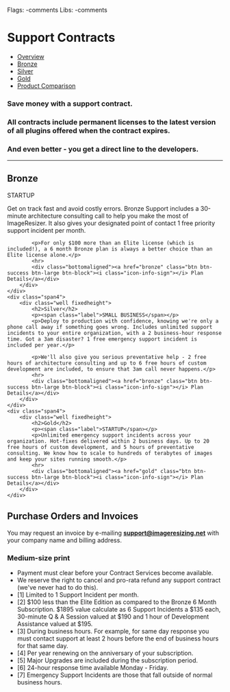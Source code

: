 Flags: -comments
Libs: -comments


# Support Contracts

<ul class="nav nav-pills">
  <li class="active"><a href="contracts">Overview</a></li>
  <li><a href="bronze">Bronze</a></li>
  <li><a href="silver">Silver</a></li>
  <li><a href="gold">Gold</a></li>
  <li><a href="comparison">Product Comparison</a></li>
</ul>


### Save money with a support contract. 

### All contracts include permanent licenses to the latest version of all plugins offered when the contract expires. 

### And even better - you get a direct line to the developers.

<hr>


<style type="text/css" media="screen">
/*
.fixedheight { height: 250px; position:relative; }
.bottomaligned { }
*/
.bronze {
    color: #f0b7a1; /* Old browsers */
    color: -moz-linear-gradient(top, #f0b7a1 0%, #8c3310 50%, #752201 51%, #bf6e4e 100%); /* FF3.6+ */
    color: -webkit-gradient(linear, left top, left bottom, color-stop(0%,#f0b7a1), color-stop(50%,#8c3310), color-stop(51%,#752201), color-stop(100%,#bf6e4e)); /*     Chrome,Safari4+ */
    color: -webkit-linear-gradient(top, #f0b7a1 0%,#8c3310 50%,#752201 51%,#bf6e4e 100%); /* Chrome10+,Safari5.1+ */
    color: -o-linear-gradient(top, #f0b7a1 0%,#8c3310 50%,#752201 51%,#bf6e4e 100%); /* Opera 11.10+ */
    color: -ms-linear-gradient(top, #f0b7a1 0%,#8c3310 50%,#752201 51%,#bf6e4e 100%); /* IE10+ */
    color: linear-gradient(to bottom, #f0b7a1 0%,#8c3310 50%,#752201 51%,#bf6e4e 100%); /* W3C */
- See more at: http://www.handy-html.com/build-a-cool-table-design-with-css3/#sthash.OHCFIpqx.dpuf
}

.bronze-bg {
    background: #f0b7a1; /* Old browsers */
    background: -moz-linear-gradient(top, #f0b7a1 0%, #8c3310 50%, #752201 51%, #bf6e4e 100%); /* FF3.6+ */
    background: -webkit-gradient(linear, left top, left bottom, color-stop(0%,#f0b7a1), color-stop(50%,#8c3310), color-stop(51%,#752201), color-stop(100%,#bf6e4e)); /*     Chrome,Safari4+ */
    background: -webkit-linear-gradient(top, #f0b7a1 0%,#8c3310 50%,#752201 51%,#bf6e4e 100%); /* Chrome10+,Safari5.1+ */
    background: -o-linear-gradient(top, #f0b7a1 0%,#8c3310 50%,#752201 51%,#bf6e4e 100%); /* Opera 11.10+ */
    background: -ms-linear-gradient(top, #f0b7a1 0%,#8c3310 50%,#752201 51%,#bf6e4e 100%); /* IE10+ */
    background: linear-gradient(to bottom, #f0b7a1 0%,#8c3310 50%,#752201 51%,#bf6e4e 100%); /* W3C */
- See more at: http://www.handy-html.com/build-a-cool-table-design-with-css3/#sthash.OHCFIpqx.dpuf
}
.icon-huge {
	font-size:10em;
}

</style>

<div class="row">
	<div class="span4">
		<div class="well fixedheight">
			<p align="center"><i class="icon-medkit icon-huge icon-white bronze"></i></p>
			<h2>Bronze</h2>
			<p><span class="label">STARTUP</span></p>
			<p>Get on track fast and avoid costly errors. Bronze Support includes a 30-minute architecture consulting call to help you make the most of ImageResizer. It also gives your designated point of contact 1 free priority support incident per month.</p>

			<p>For only $100 more than an Elite license (which is included!), a 6 month Bronze plan is always a better choice than an Elite license alone.</p>
			<hr>
           	<div class="bottomaligned"><a href="bronze" class="btn btn-success btn-large btn-block"><i class="icon-info-sign"></i> Plan Details</a></div>
		</div>
	</div>
	<div class="span4">
		<div class="well fixedheight">
			<h2>Silver</h2>
			<p><span class="label">SMALL BUSINESS</span></p>
			<p>Deploy to production with confidence, knowing we're only a phone call away if something goes wrong. Includes unlimited support incidents to your entire organization, with a 2 business-hour response time. Got a 3am disaster? 1 free emergency support incident is included per year.</p>

			<p>We'll also give you serious preventative help - 2 free hours of architecture consulting and up to 6 free hours of custom development are included, to ensure that 3am call never happens.</p>
			<hr>
           	<div class="bottomaligned"><a href="bronze" class="btn btn-success btn-large btn-block"><i class="icon-info-sign"></i> Plan Details</a></div>
		</div>
	</div>
	<div class="span4">
		<div class="well fixedheight">
			<h2>Gold</h2>
			<p><span class="label">STARTUP</span></p>
			<p>Unlimited emergency support incidents across your organization. Hot-fixes delivered within 2 business days. Up to 20 free hours of custom development, and 5 hours of preventative consulting. We know how to scale to hundreds of terabytes of images and keep your sites running smooth.</p>
			<hr>
           	<div class="bottomaligned"><a href="gold" class="btn btn-success btn-large btn-block"><i class="icon-info-sign"></i> Plan Details</a></div>
		</div>
	</div>
</div>




## Purchase Orders and Invoices

You may request an invoice by e-mailing **support@imageresizing.net** with your company name and billing address.

<script language="javascript" type="text/javascript">
<!--
function EJEJC_lc(th) { return false; }
// -->
</script>
<script src='http://www.e-junkie.com/ecom/box.js' type='text/javascript'></script>

### Medium-size print

* Payment must clear before your Contract Services become available.
* We reserve the right to cancel and pro-rata refund any support contract (we've never had to do this).
* <a name="note1">[1]</a> Limited to 1 Support Incident per month.
* <a name="note2">[2]</a> $100 less than the Elite Edition as compared to the Bronze 6 Month Subscription. $1895 value calculate as 6 Support Incidents a $135 each, 30-minute Q & A Session valued at $190 and 1 hour of Development Assistance valued at $195.</li>
* <a name="note3">[3]</a> During business hours. For example, for same day response you must contact support at least 2 hours before the end of business hours for that same day.
* <a name="note4">[4]</a> Per year renewing on the anniversary of your subscription.
* <a name="note5">[5]</a> Major Upgrades are included during the subscription period.
* <a name="note6">[6]</a> 24-hour response time available Monday - Friday.
* <a name="note7">[7]</a> Emergency Support Incidents are those that fall outside of normal business hours.
 

 <script type="text/javascript" charset="utf-8" async defer>
// jQuery("document").ready(function() {
// 	boxes = jQuery('.well');
// 	maxHeight = Math.max.apply(
// 	  Math, boxes.map(function() {
// 	    return jQuery(this).height();
// 	}).get());
// 	boxes.height(maxHeight);
// });
</script>
